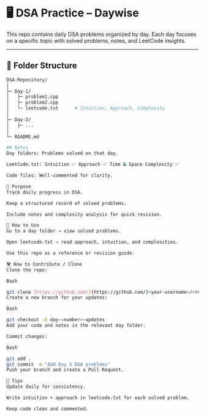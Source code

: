 # 🖥️ DSA Practice – Daywise

This repo contains daily DSA problems organized by day. Each day focuses on a specific topic with solved problems, notes, and LeetCode insights.

---

## 📂 Folder Structure

```bash
DSA-Repository/
│
├─ Day-1/
│   ├─ problem1.cpp
│   ├─ problem2.cpp
│   └─ leetcode.txt      # Intuition, Approach, Complexity
│
├─ Day-2/
│   ├─ ...
│
└─ README.md

## Notes
Day folders: Problems solved on that day.

LeetCode.txt: Intuition ✅ Approach ✅ Time & Space Complexity ✅

Code files: Well-commented for clarity.

🎯 Purpose
Track daily progress in DSA.

Keep a structured record of solved problems.

Include notes and complexity analysis for quick revision.

🚀 How to Use
Go to a day folder → view solved problems.

Open leetcode.txt → read approach, intuition, and complexities.

Use this repo as a reference or revision guide.

🛠️ How to Contribute / Clone
Clone the repo:

Bash

git clone [https://github.com/](https://github.com/)<your-username>/<repo-name>.git
Create a new branch for your updates:

Bash

git checkout -b day-<number>-updates
Add your code and notes in the relevant day folder.

Commit changes:

Bash

git add .
git commit -m "Add Day X DSA problems"
Push your branch and create a Pull Request.

📌 Tips
Update daily for consistency.

Write intuition + approach in leetcode.txt for each solved problem.

Keep code clean and commented.
